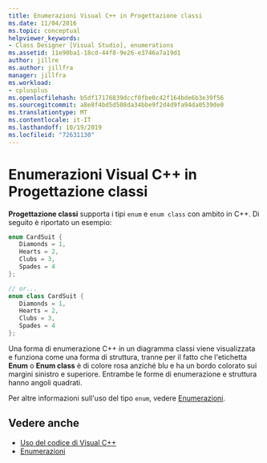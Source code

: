 ```yaml
---
title: Enumerazioni Visual C++ in Progettazione classi
ms.date: 11/04/2016
ms.topic: conceptual
helpviewer_keywords:
- Class Designer [Visual Studio], enumerations
ms.assetid: 11e90ba1-18cd-44f8-9e26-e3746a7a19d1
author: jillre
ms.author: jillfra
manager: jillfra
ms.workload:
- cplusplus
ms.openlocfilehash: b5df17176839dccf0fbe0c42f164bde6b3e39f56
ms.sourcegitcommit: a8e8f4bd5d508da34bbe9f2d4d9fa94da0539de0
ms.translationtype: MT
ms.contentlocale: it-IT
ms.lasthandoff: 10/19/2019
ms.locfileid: "72631130"
---
```

# <a name="visual-c-enumerations-in-class-designer"></a>Enumerazioni Visual C++ in Progettazione classi

**Progettazione classi** supporta i tipi `enum` e `enum class` con ambito in C++. Di seguito è riportato un esempio:

```cpp
enum CardSuit {
   Diamonds = 1,
   Hearts = 2,
   Clubs = 3,
   Spades = 4
};

// or...
enum class CardSuit {
   Diamonds = 1,
   Hearts = 2,
   Clubs = 3,
   Spades = 4
};
```

Una forma di enumerazione C++ in un diagramma classi viene visualizzata e funziona come una forma di struttura, tranne per il fatto che l'etichetta **Enum** o **Enum class** è di colore rosa anziché blu e ha un bordo colorato sui margini sinistro e superiore. Entrambe le forme di enumerazione e struttura hanno angoli quadrati.

Per altre informazioni sull'uso del tipo `enum`, vedere [Enumerazioni](/cpp/cpp/enumerations-cpp).

## <a name="see-also"></a>Vedere anche

- [Uso del codice di Visual C++](working-with-visual-cpp-code.md)
- [Enumerazioni](/cpp/cpp/enumerations-cpp)
